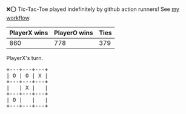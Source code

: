 :x::o: Tic-Tac-Toe played indefinitely by github action runners! See [my workflow](.github/workflows/play.yaml).

|PlayerX wins|PlayerO wins|Ties|
|-|-|-|
|860|778|379|

PlayerX's turn.

<pre>
+---+---+---+
| O | O | X |
+---+---+---+
|   | X |   |
+---+---+---+
| O |   |   |
+---+---+---+
</pre>